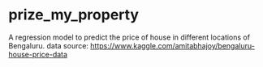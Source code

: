 # prize_my_property
A regression model to predict the price of house in different locations of Bengaluru.
data source: https://www.kaggle.com/amitabhajoy/bengaluru-house-price-data
 
